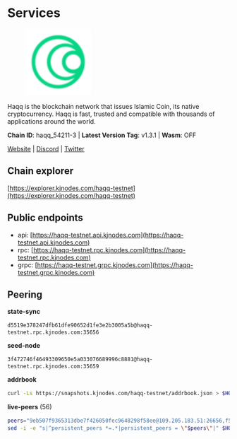 # Services

<figure><img src="https://raw.githubusercontent.com/kj89/cosmos-images/main/logos/haqq.png" width="150" alt=""><figcaption></figcaption></figure>

Haqq is the blockchain network that issues Islamic Coin,  its native cryptocurrency. Haqq is fast, trusted and  compatible with thousands of applications around the world.

**Chain ID**: haqq_54211-3 | **Latest Version Tag**: v1.3.1 | **Wasm**: OFF

[Website](https://islamiccoin.net) | [Discord](https://discord.gg/hU9MHG5kZq) | [Twitter](https://twitter.com/Islamic_Coin)




## Chain explorer
[https://explorer.kjnodes.com/haqq-testnet](https://explorer.kjnodes.com/haqq-testnet)

## Public endpoints

* api: [https://haqq-testnet.api.kjnodes.com](https://haqq-testnet.api.kjnodes.com)
* rpc: [https://haqq-testnet.rpc.kjnodes.com](https://haqq-testnet.rpc.kjnodes.com)
* grpc: [https://haqq-testnet.grpc.kjnodes.com](https://haqq-testnet.grpc.kjnodes.com)

## Peering

**state-sync**

```text
d5519e378247dfb61dfe90652d1fe3e2b3005a5b@haqq-testnet.rpc.kjnodes.com:35656
```

**seed-node**

```text
3f472746f46493309650e5a033076689996c8881@haqq-testnet.rpc.kjnodes.com:35659
```

**addrbook**
```bash
curl -Ls https://snapshots.kjnodes.com/haqq-testnet/addrbook.json > $HOME/.haqqd/config/addrbook.json
```

**live-peers** (56)
```bash
peers="9eb507f9365313dbe7f426050fec9648298f58ee@109.205.183.51:26656,f54d4de6d4ae81ec8a2315b54247872b315f198d@65.109.57.9:26656,5f0492553fc69a7db26e8f2b9ffe6cfd21b715f3@95.216.72.28:26656,3df5a68b919177179c6dcb0b9c9354fd6bbba1c8@65.109.92.240:20116,f1b1df46afd4c9d4f66051437078c0b85bc6b67b@65.108.206.118:61056,90b1d14fc7393c6b6452ecf8b3cdd078a445a238@65.109.112.178:29656,141834c6c2aefc0b206c26919b990a32933a2c59@149.102.133.39:35656,2d13d679b64e1a574904a140f72815644ec71131@65.21.133.125:30656,927a323649e7dd8d4c75da6e5edaee439652b46f@65.109.92.241:20116,1a68f19b58e0c4e99c907a3c43923641a1595c88@149.102.133.29:35656,56158e0f2acf850114e82644afceb565a73b08cc@185.144.99.95:26656,6771e65c1b30cc514faf5943320fdda480fe9124@95.216.39.183:26656,24e894d4d8a18276acf6051cccf369a1ce69842d@65.108.151.105:26656,48a2a7762a579d25bca95b0a3548b714238dd60b@213.239.216.252:20656,ed145a35b436878c1f1c10634bd18600f3696e17@95.217.181.142:26656,0629018cef2e53288757381ffdc0b84cbb5931cc@95.216.1.249:26656,eb503dddcc41ba801c646d63cc762de4e9c43aa4@35.228.23.164:26656,b87827b470b0fa37e6ff5d10703ffbe4b35dec46@149.102.133.3:35656,59af99085c961a6a5c8dc4bc8b3abffda16ddccb@135.181.38.62:26656,ba56c564a5430632e59e2b08fc348735bc56b32f@154.12.232.140:26656,2c985526b0ef9cc1044b33b8f56db42e2e5f4145@149.102.131.216:35656,073a2d6ef69f04b563e160a0e33eab84ae093aa9@154.26.157.233:35656,1fefb6b75431482502e125a290deba1e7e539d4e@135.181.148.11:26656,23ff658b56fbb8bc73372973a34733ff5d79b435@142.132.202.50:11604,5a223d77d01319a8c7f648eddfc8549cafcd8ca5@34.147.118.211:26656,d9801eb3d439391f2ec2a27f4c117ce91c6aa1fc@149.102.133.40:35656,a884387139109784cad9193652b82ef20a85d713@38.242.159.148:26656,b72f2156db8c87e679dc853730746ff40038120c@213.239.215.77:26656,78e3ef8adf819b479acc13a2f92ab5c0fa350aeb@66.45.231.30:11464,5034467ea06fed661f02770ca27197d033df71d2@149.102.132.138:35656,077d5d9169efb4b070ce7895d680a9d2148d522c@195.201.195.40:36656,47a269c3e30f70d8234a2afd8e9055e74129fde0@65.108.129.29:36656,4990ed7074424046184dd474df40902c30f34182@65.108.250.241:26656,b4d5d5bdc09d4ca55e7683551ff37fee8a7ea72b@154.26.157.242:35656,cf5d60d0cdbdeb68caf1993a7422f942d37b56a7@194.163.142.120:35656,6ce864d853904ebef9400528f129d8fefa6f1827@91.211.251.232:36656,f50b6abb555c0d420834860d9a8f499801bb3ae8@135.181.62.222:26656,b1c07038b5b9b96d6fb35e4bb417af7ed238e733@95.217.35.186:26656,d7ac44bf8f8d760c3df1a8695145021f35feb985@34.88.220.124:26656,5fff90a628395b951d5fb34c64ae6c304b54d2e5@94.130.137.225:36656,230d299006a432b0f44534ca8a19c8c876c0ccb3@85.10.193.246:26656,f57fae1bdea281392b563a58978a2d8c0a37725f@95.217.233.234:26656,70c1b8334bf08fe5d56fb53d07da11f01faa560b@65.109.30.90:26656,b3192bb73b66894426b8c588fa1ae966c08e5a7c@154.26.157.241:35656,32b9273c4edd660e183b5def31ad02bd7c46652e@65.108.199.36:24416,d5519e378247dfb61dfe90652d1fe3e2b3005a5b@65.109.68.190:35656,e6dcff84fa8e853372499feb8d0d739d9ca41c96@195.201.241.25:35656,fb3fcbc1dc08d5dd6e0001515d3c35274f443b7e@149.102.145.45:35656,90b40d2b773090b82aa7788c2d1937e4fd6d2dc0@65.108.231.124:19656,50898046189f8cd8f7e996852ac84037c914a8ee@149.102.132.140:35656,acba49be707c31a831a3bca9d9d9f7defcc0bd21@142.132.148.174:26656,32a8eec046b95e8646ff0810b4596dc7083a0beb@65.108.145.131:26656,b5cbe34ca84c76c3301c29dd7858cd90477d078b@149.102.133.73:35656,a6150d39e4725d28a56f41ebf3c6d457c54bd2f1@34.138.250.4:26656,3f5110515b76596e05a447fd50e4727eaad00124@188.34.201.77:26656,1c08c386863026bd37ab18f77c57da65d395beb0@195.2.81.142:35656"
sed -i -e "s|^persistent_peers *=.*|persistent_peers = \"$peers\"|" $HOME/.haqqd/config/config.toml
```
